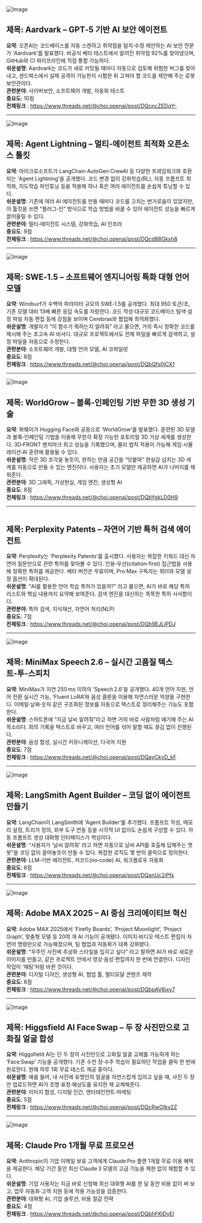 ![Image](https://scontent-iad3-1.cdninstagram.com/v/t51.82787-15/573531741_17929323696112832_2692850268193385229_n.jpg?stp=dst-jpg_e35_tt6&_nc_cat=108&ccb=1-7&_nc_sid=18de74&efg=eyJlZmdfdGFnIjoiRkVFRC5iZXN0X2ltYWdlX3VybGdlbi5DMyJ9&_nc_ohc=APfWSUfefPYQ7kNvwGxmD63&_nc_oc=Adn1Tg6UQYv5HnxMAZ-eToQEXpwaZ9M7H9lcRE3ikbCPC2gkzuueBdePJZ68xJkZjDo&_nc_zt=23&_nc_ht=scontent-iad3-1.cdninstagram.com)

## 제목: Aardvark – GPT‑5 기반 AI 보안 에이전트
**요약**: 오픈AI는 코드베이스를 자동 스캔하고 취약점을 탐지·수정 제안하는 AI 보안 전문가 ‘Aardvark’를 발표했다. 비공식 베타 테스트에서 알려진 취약점 92%를 찾아냈으며, GitHub와 CI 파이프라인에 직접 통합 가능하다.  
**쉬운설명**: Aardvark는 코드가 새로 커밋될 때마다 자동으로 검토해 위험한 버그를 찾아내고, 샌드박스에서 실제 공격이 가능한지 시험한 뒤 고쳐야 할 코드를 제안해 주는 로봇 보안관이다.  
**관련분야**: 사이버보안, 소프트웨어 개발, 자동화 테스트  
**중요도**: 10점  
**전체링크** : https://www.threads.net/@choi.openai/post/DQcncZEDqY-

---

![Image](https://scontent-iad3-2.cdninstagram.com/v/t51.82787-15/571635580_17929155351112832_5030758352412991024_n.jpg?stp=dst-jpg_e35_tt6&_nc_cat=105&ccb=1-7&_nc_sid=18de74&efg=eyJlZmdfdGFnIjoiRkVFRC5iZXN0X2ltYWdlX3VybGdlbi5DMyJ9&_nc_ohc=6dSZhSvr1j8Q7kNvwFn-g3j&_nc_oc=AdnY9GGvdXlkis4r7s3xiAo0xy-D521oSuLHEB-mrUhiWlbgRDDOWQO19PxY7mlralI&_nc_zt=23&_nc_ht=scontent-iad3-2.cdninstagram.com)

## 제목: Agent Lightning – 멀티‑에이전트 최적화 오픈소스 툴킷
**요약**: 마이크로소프트가 LangChain·AutoGen·CrewAI 등 다양한 프레임워크와 호환되는 ‘Agent Lightning’을 공개했다. 코드 변경 없이 강화학습(RL), 자동 프롬프트 최적화, 지도학습 파인튜닝 등을 적용해 하나 혹은 여러 에이전트를 손쉽게 튜닝할 수 있다.  
**쉬운설명**: 기존에 여러 AI 에이전트를 만들 때마다 코드를 고치는 번거로움이 있었지만, 이 툴킷을 쓰면 “플러그‑인” 방식으로 학습 방법을 바꿀 수 있어 에이전트 성능을 빠르게 끌어올릴 수 있다.  
**관련분야**: 멀티‑에이전트 시스템, 강화학습, AI 인프라  
**중요도**: 9점  
**전체링크** : https://www.threads.net/@choi.openai/post/DQcd88Gkxh8

---

![Image](https://scontent-iad3-1.cdninstagram.com/v/t51.82787-15/571948623_17929239888112832_1143148398466898962_n.jpg?stp=dst-jpg_e35_tt6&_nc_cat=101&ccb=1-7&_nc_sid=18de74&efg=eyJlZmdfdGFnIjoiRkVFRC5iZXN0X2ltYWdlX3VybGdlbi5DMyJ9&_nc_ohc=ViloNrVOyecQ7kNvwHFvn5H&_nc_oc=Adn_tEO-09E-Ozr41FeMQ9ZZ2YKUOLLJf1LUuU3L6xGBh0HpdARAsZJCMcADT0KeQrA&_nc_zt=23&_nc_ht=scontent-iad3-1.cdninstagram.com)

## 제목: SWE‑1.5 – 소프트웨어 엔지니어링 특화 대형 언어 모델
**요약**: Windsurf가 수백억 파라미터 규모의 SWE‑1.5를 공개했다. 최대 950 토큰/초, 기존 모델 대비 13배 빠른 응답 속도를 자랑한다. 코드 작성·대규모 코드베이스 탐색·설정 파일 자동 편집 등에 강점을 보이며 Cerebras와 협업해 최적화했다.  
**쉬운설명**: 개발자가 “이 함수가 뭐하는지 알려줘” 라고 물으면, 거의 즉시 정확한 코드를 제시해 주는 초고속 AI 비서다. 대규모 프로젝트에서도 전체 파일을 빠르게 검색하고, 설정 파일을 자동으로 수정한다.  
**관련분야**: 소프트웨어 개발, 대형 언어 모델, AI 코파일럿  
**중요도**: 8점  
**전체링크** : https://www.threads.net/@choi.openai/post/DQbQfs0jCX1

---

![Image](https://scontent-iad3-1.cdninstagram.com/v/t51.71878-15/562664202_1544008607024548_6035381380112469513_n.jpg?stp=dst-jpg_e35_tt6&_nc_cat=108&ccb=1-7&_nc_sid=18de74&efg=eyJlZmdfdGFnIjoiRkVFRC5iZXN0X2ltYWdlX3VybGdlbi5DMyJ9&_nc_ohc=EMVCTpgl6iMQ7kNvwEABhJs&_nc_oc=Adkih9P80-WrqoY-rh4AKfGpXi1oXMcL7gVBR8tEcA334QucbuBvMpZOrVHTwIAOfcc&_nc_zt=23&_nc_ht=scontent-iad3-1.cdninstagram.com)

## 제목: WorldGrow – 블록‑인페인팅 기반 무한 3D 생성 기술
**요약**: 화웨이가 Hugging Face와 공동으로 ‘WorldGrow’를 발표했다. 훈련된 3D 모델과 블록‑인페인팅 기법을 이용해 무한히 확장 가능한 포토리얼 3D 가상 세계를 생성한다. 3D‑FRONT 벤치마크 최고 성능을 기록했으며, 물리 법칙 적용이 가능해 게임·시뮬레이션·AI 훈련에 활용될 수 있다.  
**쉬운설명**: 작은 3D 조각을 놓듯이, 원하는 만큼 공간을 “덧붙여” 현실감 넘치는 3D 세계를 자동으로 만들 수 있는 엔진이다. 사용자는 초기 모델만 제공하면 AI가 나머지를 채워준다.  
**관련분야**: 3D 그래픽, 가상현실, 게임 엔진, 생성형 AI  
**중요도**: 8점  
**전체링크** : https://www.threads.net/@choi.openai/post/DQbYgkLD0H9

---

![Image](https://scontent-iad3-1.cdninstagram.com/v/t51.71878-15/572519740_1525343178504275_1023586827878029395_n.jpg?stp=dst-jpg_e35_tt6&_nc_cat=107&ccb=1-7&_nc_sid=18de74&efg=eyJlZmdfdGFnIjoiRkVFRC5iZXN0X2ltYW드3VybGdlbi5DMyJ9&_nc_ohc=v_K6WP5f9EQQ7kNvwE0ZR9t&_nc_oc=AdlZnGA28ej2JJUGoLFimWsWUQK4Q7SXEX-hrxAvFmGBZUXvxCK_nOPzeu2ZElWQo3I&_nc_zt=23&_nc_ht=scontent-iad3-1.cdninstagram.com)

## 제목: Perplexity Patents – 자연어 기반 특허 검색 에이전트
**요약**: Perplexity는 ‘Perplexity Patents’를 출시했다. 사용자는 복잡한 키워드 대신 자연어 질문만으로 관련 특허를 찾아볼 수 있다. 인용‑우선(citation‑first) 접근법을 사용해 정확한 특허를 제공한다. 베타 버전은 무료이며, Pro·Max 구독자는 쿼터와 모델 설정 옵션이 확대된다.  
**쉬운설명**: “AI를 활용한 언어 학습 특허가 있을까?” 라고 물으면, AI가 바로 해당 특허 리스트와 핵심 내용까지 요약해 보여준다. 검색 엔진을 대신하는 똑똑한 특허 사서함이다.  
**관련분야**: 특허 검색, 지식재산, 자연어 처리(NLP)  
**중요도**: 7점  
**전체링크** : https://www.threads.net/@choi.openai/post/DQb9EJLjPDJ

---

![Image](https://scontent-iad3-1.cdninstagram.com/v/t51.71878-15/571625189_1841476846466442_738569100927971633_n.jpg?stp=dst-jpg_e35_tt6&_nc_cat=104&ccb=1-7&_nc_sid=18de74&efg=eyJlZmdfdGFnIjoiRkVFRC5iZXN0X2ltYWdlX3VybGdlbi5DMyJ9&_nc_ohc=MPa9HJ46SF4Q7kNvwGYxSco&_nc_oc=AdmgNcAIgMBpSlrEGBkkDZLsgJm13Jq7hnMsuFnc-QcdayR7C3g-92ojU8PlrM_qQdo&_nc_zt=23&_nc_ht=scontent-iad3-1.cdninstagram.com)

## 제목: MiniMax Speech 2.6 – 실시간 고품질 텍스트‑투‑스피치
**요약**: MiniMax가 지연 250 ms 이하의 ‘Speech 2.6’을 공개했다. 40개 언어 지원, 언어 전환 실시간 가능, ‘Fluent LoRA’와 음성 클론을 이용해 자연스러운 억양을 구현한다. 이메일·날짜·숫자 같은 구조화된 정보를 자동으로 텍스트로 정리해주는 기능도 포함한다.  
**쉬운설명**: 스마트폰에 “지금 날씨 알려줘”라고 하면 거의 바로 사람처럼 얘기해 주는 AI 목소리다. 회의 기록을 텍스트로 바꾸고, 여러 언어를 섞어 말할 때도 끊김 없이 진행된다.  
**관련분야**: 음성 합성, 실시간 커뮤니케이션, 다국어 지원  
**중요도**: 7점  
**전체링크** : https://www.threads.net/@choi.openai/post/DQayCkyD_kF

---

![Image](https://scontent-iad3-1.cdninstagram.com/v/t51.71878-15/572224941_1408054570743014_564605413175477066_n.jpg?stp=dst-jpg_e35_tt6&_nc_cat=110&ccb=1-7&_nc_sid=18de74&efg=eyJlZmdfdGFnIjoiRkVFRC5iZXN0X2ltYWdlX3VybGdlbi5DMyJ9&_nc_ohc=o3jBQUVJoGUQ7kNvwEx6uA-&_nc_oc=Admq0DIiTTdxXp-VYUq-csxX7SUnNNUH_1OQEkmRykiX13dTgQoSCCgEtZnBpjFyzlM&_nc_zt=23&_nc_ht=scontent-iad3-1.cdninstagram.com)

## 제목: LangSmith Agent Builder – 코딩 없이 에이전트 만들기
**요약**: LangChain이 LangSmith에 ‘Agent Builder’를 추가했다. 프롬프트 작성, 메모리 설정, 트리거 정의, 외부 도구 연동 등을 시각적 UI 없이도 손쉽게 구성할 수 있다. 자동 프롬프트 생성 대화형 인터페이스가 핵심이다.  
**쉬운설명**: “사용자가 ‘날씨 알려줘’ 라고 하면 자동으로 날씨 API를 호출해 답해주는 챗봇”을 코딩 없이 끌어놓듯이 만들 수 있다. 복잡한 로직도 몇 번의 클릭으로 정의한다.  
**관련분야**: LLM‑기반 에이전트, 저코드(no‑code) AI, 워크플로우 자동화  
**중요도**: 6점  
**전체링크** : https://www.threads.net/@choi.openai/post/DQanUc2iPfs

---

![Image](https://scontent-iad3-1.cdninstagram.com/v/t51.82787-15/573822277_17929271334112832_6389648940404200446_n.jpg?stp=dst-jpg_e35_tt6&_nc_cat=108&ccb=1-7&_nc_sid=18de74&efg=eyJlZmdfdGFnIjoiRkVFRC5iZXN0X2ltYWdlX3VybGdlbi5DMyJ9&_nc_ohc=xwYUV5dgw9MQ7kNvwHNd1GL&_nc_oc=AdlOkkwNEkEZhuVV3sOARirRc-TiNSajef8gpw_hayg1i-wcsQzEtM9AB2iAuRiKgKQ&_nc_zt=23&_nc_ht=scontent-iad3-1.cdninstagram.com)

## 제목: Adobe MAX 2025 – AI 중심 크리에이티브 혁신
**요약**: Adobe MAX 2025에서 ‘Firefly Boards’, ‘Project Moonlight’, ‘Project Graph’, 맞춤형 모델 등 20여 개 AI 기능이 공개됐다. 이미지·비디오·텍스트 편집이 자연어 명령만으로 가능해졌으며, 팀 협업과 자동화가 대폭 강화됐다.  
**쉬운설명**: “우주인 사진에 추상화 스타일을 입히고 싶다” 라고 말하면 AI가 바로 새로운 이미지를 만들고, 같은 프로젝트 안에서 영상·음성·편집까지 한 번에 연결한다. 디자인 작업이 ‘채팅’처럼 바뀐 것이다.  
**관련분야**: 디지털 디자인, 생성형 AI, 협업 툴, 멀티모달 콘텐츠 제작  
**중요도**: 6점  
**전체링크** : https://www.threads.net/@choi.openai/post/DQbpAV6jxy7

---

![Image](https://scontent-iad3-1.cdninstagram.com/v/t51.71878-15/569397653_820853694260196_9056802021586756528_n.jpg?stp=dst-jpg_e35_tt6&_nc_cat=103&ccb=1-7&_nc_sid=18de74&efg=eyJlZmdfdGFnIjoiRkVFRC5iZXN0X2ltYWdlX3VybGdlbi5DMyJ9&_nc_ohc=GHBJWbcmKdcQ7kNvwE6D4CI&_nc_oc=Adka8h0H9a1vH7lF8KYUcqLyuLv3mp0ivfwOKa7L-j5eHBn7e5_WJZnsyadKr1cMtiM&_nc_zt=23&_nc_ht=scontent-iad3-2.cdninstagram.com)

## 제목: Higgsfield AI Face Swap – 두 장 사진만으로 고화질 얼굴 합성
**요약**: Higgsfield AI는 단 두 장의 사진만으로 고화질 얼굴 교체를 가능하게 하는 ‘Face Swap’ 기능을 공개했다. 기존 수천 장·수주 학습이 필요하던 작업을 클릭 한 번에 완료한다. 현재 하루 1회 무료 테스트 제공 중이다.  
**쉬운설명**: 예를 들어, 내 사진에 유명인의 얼굴을 자연스럽게 입히고 싶을 때, 사진 두 장만 업로드하면 AI가 조명·표정·해상도를 유지한 채 교체해준다.  
**관련분야**: 이미지 합성, 디지털 인간, 엔터테인먼트·마케팅  
**중요도**: 5점  
**전체링크** : https://www.threads.net/@choi.openai/post/DQcRwOIkv2Z

---

![Image](https://scontent-iad3-1.cdninstagram.com/v/t51.82787-15/571981953_17929276338112832_3820715264821065686_n.jpg?stp=dst-jpg_e35_tt6&_nc_cat=110&ccb=1-7&_nc_sid=18de74&efg=eyJlZmdfdGFnIjoiRkVFRC5iZXN0X2ltYWdlX3VybGdlbi5DMyJ9&_nc_ohc=R_yj_NbvR5kQ7kNvwFIBElD&_nc_oc=AdnrTHYUB5hYqcm9OtWhBOoR25oSt3t26nzDD2NPiDySDBYyruHBIX6nuLxMHJFfvuY&_nc_zt=23&_nc_ht=scontent-iad3-1.cdninstagram.com)

## 제목: Claude Pro 1개월 무료 프로모션
**요약**: Anthropic이 기업 이메일 보유 고객에게 Claude Pro 플랜 1개월 무료 이용 혜택을 제공한다. 해당 기간 동안 최신 Claude 3 모델의 고급 기능을 제한 없이 체험할 수 있다.  
**쉬운설명**: 기업 사용자는 지금 바로 신청해 최신 대화형 AI를 한 달 동안 비용 없이 써 보고, 업무 자동화·고객 지원 등에 적용 가능성을 검증한다.  
**관련분야**: 대화형 AI, 기업 솔루션, 비용 절감 전략  
**중요도**: 4점  
**전체링크** : https://www.threads.net/@choi.openai/post/DQbhFKlDyEI